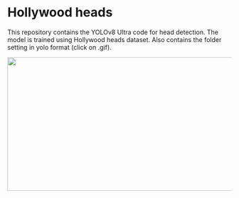 # Hollywood heads

This repository contains the YOLOv8 Ultra code for head detection. The model is trained using Hollywood heads dataset. Also contains the folder setting in yolo format (click on .gif).

[<img src="https://learnopencv.com/wp-content/uploads/2023/01/yolov8-detection-segmentation.gif" width="600" height="300"
/>](https://www.youtube.com/watch?v=m9fH9OWn8YM)
